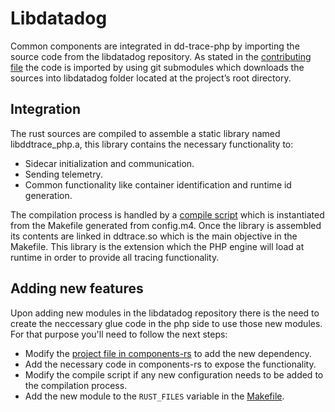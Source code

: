 # Libdatadog
Common components are integrated in dd-trace-php by importing the source code from the libdatadog repository. As stated in
the [contributing file](https://github.com/DataDog/dd-trace-php/blob/master/CONTRIBUTING.md) the code is imported by using git
submodules which downloads the sources into libdatadog folder located at the project’s root directory.
## Integration
The rust sources are compiled to assemble a static library named libddtrace_php.a, this library contains the necessary
functionality to:
* Sidecar initialization and communication.
* Sending telemetry.
* Common functionality like container identification and runtime id generation.

The compilation process is handled by a [compile script](https://github.com/DataDog/dd-trace-php/blob/master/compile_rust.sh)
which is instantiated from the Makefile generated from config.m4.
Once the library is assembled its contents are linked in ddtrace.so which is the main objective in the Makefile. This
library is the extension which the PHP engine will load at runtime in order to provide all tracing functionality.

## Adding new features
Upon adding new modules in the libdatadog repository there is the need to create the neccessary glue code in the php
side to use those new modules. For that purpose you'll need to follow the next steps:
* Modify the [project file in components-rs](https://github.com/DataDog/dd-trace-php/blob/master/components-rs/Cargo.toml) to add
the new dependency.
* Add the necessary code in components-rs to expose the functionality.
* Modify the compile script if any new configuration needs to be added to the compilation process.
* Add the new module to the `RUST_FILES` variable in the [Makefile](https://github.com/DataDog/dd-trace-php/blob/master/Makefile).
